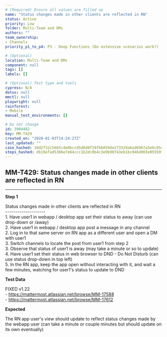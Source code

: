 ```yaml
---
# (Required) Ensure all values are filled up
name: "Status changes made in other clients are reflected in RN"
status: Active
priority: Low
folder: Multi-Team and DMs
authors: ""
team_ownership:
- Channels
priority_p1_to_p4: P3 - Deep Functions (Do extensive scenarios work?)

# (Optional)
location: Multi-Team and DMs
component: null
tags: []
labels: []

# (Optional) Test type and tools
cypress: N/A
detox: null
mmctl: null
playwright: null
rainforest:
- Mobile
manual_test_environments: []

# Do not change
id: 3904482
key: MM-T429
created_on: "2020-01-03T14:24:27Z"
last_updated: ""
case_hashed: 10d2f32c5665c4e0bccd5d8d0f29f66059de273329a6ad6967a5e6c054049e69a6b494fbabada1a292932c454350cd3a
steps_hashed: db10afad5386e7e64ccc1b2dc0b4c3e9b96f43eb1bc046d003e055597a1bf21a895efcc4f0360369019ca085e924b78f
---
```


<!-- (Auto-generated) Based on frontmatter's "key" and "name" -->

## MM-T429: Status changes made in other clients are reflected in RN

---

**Step 1**

Status changes made in other clients are reflected in RN\
\--------------------\
1\. Have user1 in webapp / desktop app set their status to away (can use drop-down or /away)\
2\. Have user1 in webapp / desktop app post a message in any channel\
2\. Log in to that same server on RN app as a different user and open a DM with user1\
3\. Switch channels to locate the post from user1 from step 2\
3\. Observe that status of user1 is away (may take a minute or so to update)\
4\. Have user1 set their status in web browser to DND - Do Not Disturb (can use status drop-down in top left)\
5\. In the RN app, keep the app open without interacting with it, and wait a few minutes, watching for user1's status to update to DND

**Test Data**

FIXED v1.22\
\- <https://mattermost.atlassian.net/browse/MM-17588>\
\- <https://mattermost.atlassian.net/browse/MM-17612>

**Expected**

The RN app user's view should update to reflect status changes made by the webapp user (can take a minute or couple minutes but should update on its own eventually)
